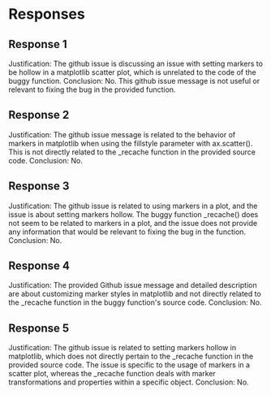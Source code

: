 # Responses
## Response 1
Justification: The github issue is discussing an issue with setting markers to be hollow in a matplotlib scatter plot, which is unrelated to the code of the buggy function.
Conclusion: No. This github issue message is not useful or relevant to fixing the bug in the provided function.

## Response 2
Justification: The github issue message is related to the behavior of markers in matplotlib when using the fillstyle parameter with ax.scatter(). This is not directly related to the _recache function in the provided source code.
Conclusion: No.

## Response 3
Justification: The github issue is related to using markers in a plot, and the issue is about setting markers hollow. The buggy function _recache() does not seem to be related to markers in a plot, and the issue does not provide any information that would be relevant to fixing the bug in the function.
Conclusion: No.

## Response 4
Justification: The provided Github issue message and detailed description are about customizing marker styles in matplotlib and not directly related to the _recache function in the buggy function's source code. 
Conclusion: No.

## Response 5
Justification: The github issue is related to setting markers hollow in matplotlib, which does not directly pertain to the _recache function in the provided source code. The issue is specific to the usage of markers in a scatter plot, whereas the _recache function deals with marker transformations and properties within a specific object.
Conclusion: No.

